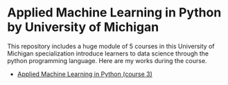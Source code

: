 #  Applied Machine Learning in Python by University of Michigan

This repository includes a huge module of 5 courses in this University of Michigan specialization introduce learners to data science through the python programming language. 
Here are my works during the course.

+ [Applied Machine Learning in Python (course 3)](https://github.com/shycoldii/machine_learning_university_of_michigan/tree/main/applied_machine_learning) 

